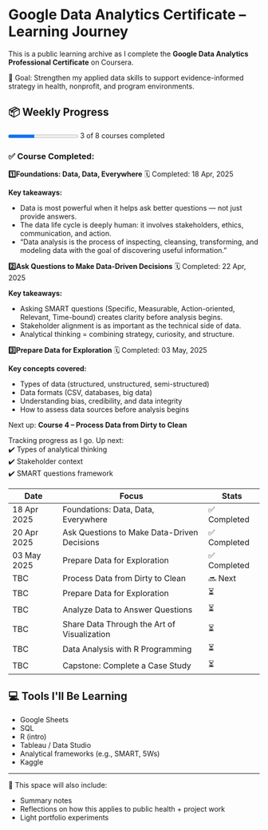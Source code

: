 # Google Data Analytics Certificate – Learning Journey

This is a public learning archive as I complete the **Google Data Analytics Professional Certificate** on Coursera.

🎯 Goal: Strengthen my applied data skills to support evidence-informed strategy in health, nonprofit, and program environments.

## 📦 Weekly Progress

<progress value="3" max="8"></progress>  3 of 8 courses completed

### ✅ Course Completed:
**1️⃣Foundations: Data, Data, Everywhere**
🗓 Completed: 18 Apr, 2025

**Key takeaways:**
- Data is most powerful when it helps ask better questions — not just provide answers.
- The data life cycle is deeply human: it involves stakeholders, ethics, communication, and action.
- “Data analysis is the process of inspecting, cleansing, transforming, and modeling data with the goal of discovering useful information.”

**2️⃣Ask Questions to Make Data-Driven Decisions**
🗓 Completed: 22 Apr, 2025

**Key takeaways:**
- Asking SMART questions (Specific, Measurable, Action-oriented, Relevant, Time-bound) creates clarity before analysis begins.
- Stakeholder alignment is as important as the technical side of data.
- Analytical thinking = combining strategy, curiosity, and structure.

**3️⃣Prepare Data for Exploration**
🗓 Completed: 03 May, 2025

**Key concepts covered:**
- Types of data (structured, unstructured, semi-structured)
- Data formats (CSV, databases, big data)
- Understanding bias, credibility, and data integrity
- How to assess data sources before analysis begins

Next up: **Course 4 – Process Data from Dirty to Clean**


Tracking progress as I go. Up next:  
✔️ Types of analytical thinking  
✔️ Stakeholder context  
✔️ SMART questions framework

| Date | Focus | Stats |
|------|-------|-------|
| 18 Apr 2025 | Foundations: Data, Data, Everywhere | ✅ Completed |
| 20 Apr 2025 | Ask Questions to Make Data-Driven Decisions | ✅ Completed |
| 03 May 2025 | Prepare Data for Exploration | ✅ Completed |
| TBC | Process Data from Dirty to Clean | 🔜 Next |
| TBC | Prepare Data for Exploration | ⏳ |
| TBC | Analyze Data to Answer Questions | ⏳ |
| TBC | Share Data Through the Art of Visualization | ⏳ |
| TBC | Data Analysis with R Programming | ⏳ |
| TBC | Capstone: Complete a Case Study | ⏳ |

## 💻 Tools I'll Be Learning
- Google Sheets
- SQL
- R (intro)
- Tableau / Data Studio
- Analytical frameworks (e.g., SMART, 5Ws)
- Kaggle

---

🧠 This space will also include:
- Summary notes
- Reflections on how this applies to public health + project work
- Light portfolio experiments
